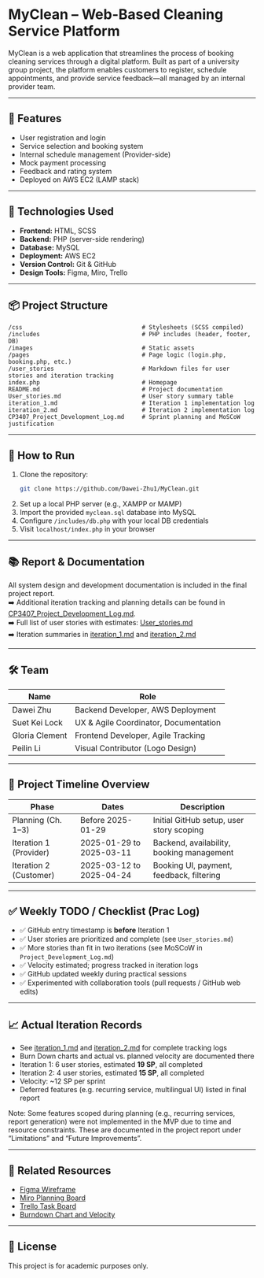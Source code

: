 # MyClean – Web-Based Cleaning Service Platform

MyClean is a web application that streamlines the process of booking cleaning services through a digital platform. Built as part of a university group project, the platform enables customers to register, schedule appointments, and provide service feedback—all managed by an internal provider team.

---

## 🚀 Features

- User registration and login
- Service selection and booking system
- Internal schedule management (Provider-side)
- Mock payment processing
- Feedback and rating system
- Deployed on AWS EC2 (LAMP stack)

---

## 🔧 Technologies Used

- **Frontend:** HTML, SCSS
- **Backend:** PHP (server-side rendering)
- **Database:** MySQL
- **Deployment:** AWS EC2
- **Version Control:** Git & GitHub
- **Design Tools:** Figma, Miro, Trello

---

## 📦 Project Structure

```
/css                                  # Stylesheets (SCSS compiled)
/includes                             # PHP includes (header, footer, DB)
/images                               # Static assets
/pages                                # Page logic (login.php, booking.php, etc.)
/user_stories                         # Markdown files for user stories and iteration tracking
index.php                             # Homepage
README.md                             # Project documentation
User_stories.md                       # User story summary table
iteration_1.md                        # Iteration 1 implementation log
iteration_2.md                        # Iteration 2 implementation log
CP3407_Project_Development_Log.md     # Sprint planning and MoSCoW justification
```

---

## 📂 How to Run

1. Clone the repository:
   ```bash
   git clone https://github.com/Dawei-Zhu1/MyClean.git
   ```
2. Set up a local PHP server (e.g., XAMPP or MAMP)
3. Import the provided `myclean.sql` database into MySQL
4. Configure `/includes/db.php` with your local DB credentials
5. Visit `localhost/index.php` in your browser

---

## 📚 Report & Documentation

All system design and development documentation is included in the final project report.  
➡️ Additional iteration tracking and planning details can be found in [CP3407_Project_Development_Log.md](./CP3407_Project_Development_Log.md).      
➡️ Full list of user stories with estimates: [User_stories.md](./User_stories.md)      
➡️ Iteration summaries in [iteration_1.md](./iteration_1.md) and [iteration_2.md](./iteration_2.md)

---

## 🛠️ Team

| Name           | Role                                      |
|----------------|-------------------------------------------|
| Dawei Zhu      | Backend Developer, AWS Deployment         |
| Suet Kei Lock  | UX & Agile Coordinator, Documentation     |
| Gloria Clement | Frontend Developer, Agile Tracking        |
| Peilin Li      | Visual Contributor (Logo Design)          |

---

## 🧭 Project Timeline Overview

| Phase                 | Dates               | Description                                 |
|----------------------|---------------------|---------------------------------------------|
| Planning (Ch. 1–3)    | Before 2025-01-29   | Initial GitHub setup, user story scoping        |
| Iteration 1 (Provider) | 2025-01-29 to 2025-03-11 | Backend, availability, booking management |
| Iteration 2 (Customer) | 2025-03-12 to 2025-04-24 | Booking UI, payment, feedback, filtering  |

---

## ✅ Weekly TODO / Checklist (Prac Log)

- ✅ GitHub entry timestamp is **before** Iteration 1  
- ✅ User stories are prioritized and complete (see `User_stories.md`)  
- ✅ More stories than fit in two iterations (see MoSCoW in `Project_Development_Log.md`)  
- ✅ Velocity estimated; progress tracked in iteration logs  
- ✅ GitHub updated weekly during practical sessions  
- ✅ Experimented with collaboration tools (pull requests / GitHub web edits)

---

## 📈 Actual Iteration Records

- See [iteration_1.md](./iteration_1.md) and [iteration_2.md](./iteration_2.md) for complete tracking logs  
- Burn Down charts and actual vs. planned velocity are documented there
- Iteration 1: 6 user stories, estimated **19 SP**, all completed  
- Iteration 2: 4 user stories, estimated **15 SP**, all completed  
- Velocity: ~12 SP per sprint 
- Deferred features (e.g. recurring service, multilingual UI) listed in final report

Note: Some features scoped during planning (e.g., recurring services, report generation) were not implemented in the MVP due to time and resource constraints. These are documented in the project report under “Limitations” and “Future Improvements”.

---

## 🔗 Related Resources

- [Figma Wireframe](https://www.figma.com/design/5ZxV9DZFbz3Z77G00b7yOH/MyClean?node-id=0-1&t=fhjPkSAxXfT5HVk9-1)  
- [Miro Planning Board](https://miro.com/welcomeonboard/M2lkWCtjdU15aEZpekx1MHg5OWw0dzdHWlpxRzRCdEgyVkwyZjlpTzNndHlQWWF0Nkd0K2FlWjVLbStka3NLaTBuQWY5MFF2TjVScnVOTTRycU0yUkdWQ2lTV1JvQllMejRuZG5MOERmd05lRXh4TE5CMGE4SDVHb2FkRTE0TW5BS2NFMDFkcUNFSnM0d3FEN050ekl3PT0hdjE)  
- [Trello Task Board](https://trello.com/invite/b/6799cae7b3cb3508a6e927f8/ATTI8ef06c49e6674354a77a146ddd4f9292D0594FFB/cp3407-myclean)  
- [Burndown Chart and Velocity](https://docs.google.com/spreadsheets/d/1tNHfZ_2H7lYfy4oVLKCuQYKSz2iR4Z6a/edit?usp=sharing)

---

## 📄 License

This project is for academic purposes only.
